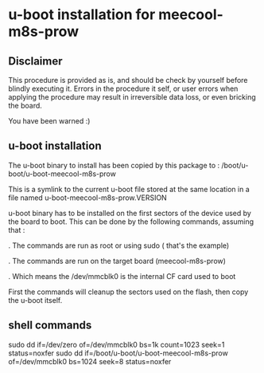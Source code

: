 # u-boot installation for meecool-m8s-prow

## Disclaimer

This procedure is provided as is, and should be check by yourself before
blindly executing it. Errors in the procedure it self, or user errors when
applying the procedure may result in irreversible data loss, or even bricking
the board.

You have been warned :)

## u-boot installation

The u-boot binary to install has been copied by this package to :
/boot/u-boot/u-boot-meecool-m8s-prow

This is a symlink to the current u-boot file stored at the same location in a
file named u-boot-meecool-m8s-prow.VERSION

u-boot binary has to be installed on the first sectors of the device used by 
the board to boot. This can be done by the following commands, assuming that :

. The commands are run as root or using sudo ( that's the example)

. The commands are run on the target board (meecool-m8s-prow)

. Which means the /dev/mmcblk0 is the internal CF card used to boot

First the commands will cleanup the sectors used on the flash, then copy the
u-boot itself.

 
## shell commands

sudo dd if=/dev/zero of=/dev/mmcblk0 bs=1k count=1023 seek=1 status=noxfer
sudo dd if=/boot/u-boot/u-boot-meecool-m8s-prow of=/dev/mmcblk0 bs=1024 seek=8 status=noxfer
